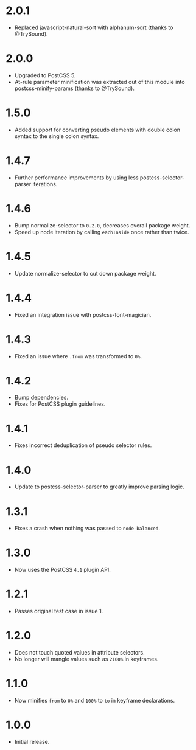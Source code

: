 # 2.0.1

* Replaced javascript-natural-sort with alphanum-sort (thanks to @TrySound).

# 2.0.0

* Upgraded to PostCSS 5.
* At-rule parameter minification was extracted out of this module into
  postcss-minify-params (thanks to @TrySound).

# 1.5.0

* Added support for converting pseudo elements with double colon syntax to
  the single colon syntax.

# 1.4.7

* Further performance improvements by using less postcss-selector-parser
  iterations.

# 1.4.6

* Bump normalize-selector to `0.2.0`, decreases overall package weight.
* Speed up node iteration by calling `eachInside` once rather than twice.

# 1.4.5

* Update normalize-selector to cut down package weight.

# 1.4.4

* Fixed an integration issue with postcss-font-magician.

# 1.4.3

* Fixed an issue where `.from` was transformed to `0%`.

# 1.4.2

* Bump dependencies.
* Fixes for PostCSS plugin guidelines.

# 1.4.1

* Fixes incorrect deduplication of pseudo selector rules.

# 1.4.0

* Update to postcss-selector-parser to greatly improve parsing logic.

# 1.3.1

* Fixes a crash when nothing was passed to `node-balanced`.

# 1.3.0

* Now uses the PostCSS `4.1` plugin API.

# 1.2.1

* Passes original test case in issue 1.

# 1.2.0

* Does not touch quoted values in attribute selectors.
* No longer will mangle values such as `2100%` in keyframes.

# 1.1.0

* Now minifies `from` to `0%` and `100%` to `to` in keyframe declarations.

# 1.0.0

* Initial release.
